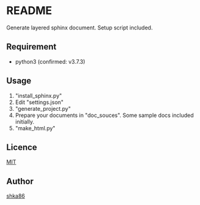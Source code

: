 README
====

Generate layered sphinx document.
Setup script included.

<!-- ## Description -->

## Requirement
- python3 (confirmed: v3.7.3)

## Usage

1. "install_sphinx.py"
1. Edit "settings.json"
1. "generate_project.py"
1. Prepare your documents in "doc_souces". Some sample docs included initially.
1. "make_html.py"

## Licence

[MIT](https://github.com/shka86/foo/blob/master/LICENCE)

## Author

[shka86](https://github.com/shka86)
